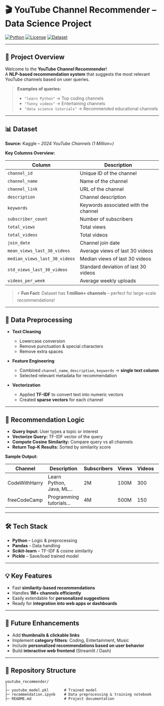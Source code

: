 # 🎬 YouTube Channel Recommender – Data Science Project



[![Python](https://img.shields.io/badge/Python-3.12-blue?logo=python&logoColor=white)](https://www.python.org/)
[![License](https://img.shields.io/badge/License-MIT-green)](LICENSE)
[![Dataset](https://img.shields.io/badge/Dataset-Kaggle-red)](https://www.kaggle.com/datasets)

---

## 🚀 Project Overview
Welcome to the **YouTube Channel Recommender**!  
A **NLP-based recommendation system** that suggests the most relevant YouTube channels based on user queries.  

> **Examples of queries:**  
> - `"learn Python"` → Top coding channels  
> - `"funny videos"` → Entertaining channels  
> - `"data science tutorials"` → Recommended educational channels  

---

## 📊 Dataset
**Source:** Kaggle – *2024 YouTube Channels (1 Million+)*  

**Key Columns Overview:**  

| Column | Description |
|--------|-------------|
| `channel_id` | Unique ID of the channel |
| `channel_name` | Name of the channel |
| `channel_link` | URL of the channel |
| `description` | Channel description |
| `keywords` | Keywords associated with the channel |
| `subscriber_count` | Number of subscribers |
| `total_views` | Total views |
| `total_videos` | Total videos |
| `join_date` | Channel join date |
| `mean_views_last_30_videos` | Average views of last 30 videos |
| `median_views_last_30_videos` | Median views of last 30 videos |
| `std_views_last_30_videos` | Standard deviation of last 30 videos |
| `videos_per_week` | Average weekly uploads |

> ⚡ **Fun Fact:** Dataset has **1 million+ channels** – perfect for large-scale recommendations!  

---

## 🧹 Data Preprocessing
- **Text Cleaning**  
  - Lowercase conversion  
  - Remove punctuation & special characters  
  - Remove extra spaces  

- **Feature Engineering**  
  - Combined `channel_name`, `description`, `keywords` → **single text column**  
  - Selected relevant metadata for recommendation  

- **Vectorization**  
  - Applied **TF-IDF** to convert text into numeric vectors  
  - Created **sparse vectors** for each channel  

---

## 🤖 Recommendation Logic
- **Query Input:** User types a topic or interest  
- **Vectorize Query:** TF-IDF vector of the query  
- **Compute Cosine Similarity:** Compare query vs all channels  
- **Return Top-K Results:** Sorted by similarity score  

**Sample Output:**

| Channel | Description | Subscribers | Views | Videos | Score |
|---------|------------|------------|-------|-------|-------|
| CodeWithHarry | Learn Python, Java, ML... | 2M | 100M | 300 | 0.89 |
| freeCodeCamp | Programming tutorials... | 4M | 500M | 150 | 0.85 |

---

## 🛠 Tech Stack
- **Python** – Logic & preprocessing  
- **Pandas** – Data handling  
- **Scikit-learn** – TF-IDF & cosine similarity  
- **Pickle** – Save/load trained model  

---

## 💡 Key Features
- Fast **similarity-based recommendations**  
- Handles **1M+ channels efficiently**  
- Easily extendable for **personalized suggestions**  
- Ready for **integration into web apps or dashboards**  

---

## 🌟 Future Enhancements
- Add **thumbnails & clickable links**  
- Implement **category filters**: Coding, Entertainment, Music  
- Include **personalized recommendations based on user behavior**  
- Build **interactive web frontend** (Streamlit / Dash)  

---

## 📁 Repository Structure
```text
youtube_recommender/
│
├─ youtube_model.pkl       # Trained model
├─ recommendation.ipynb    # Data preprocessing & training notebook
├─ README.md               # Project documentation
